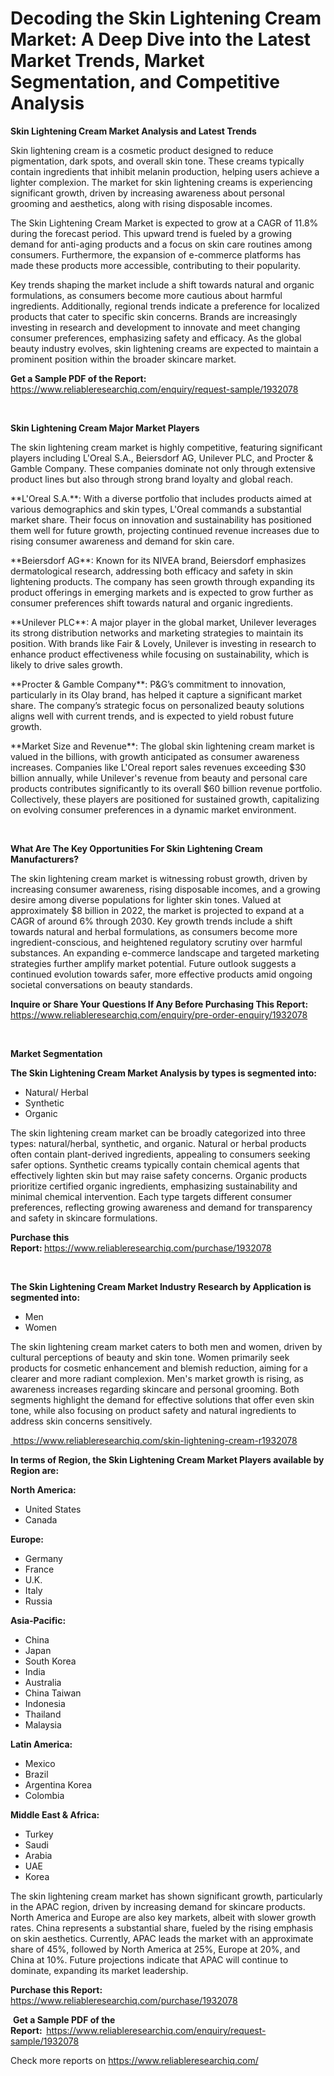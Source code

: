 <p><h1>Decoding the Skin Lightening Cream Market: A Deep Dive into the Latest Market Trends, Market Segmentation, and Competitive Analysis</h1></p><p><strong>Skin Lightening Cream Market Analysis and Latest Trends</strong></p>
<p><p>Skin lightening cream is a cosmetic product designed to reduce pigmentation, dark spots, and overall skin tone. These creams typically contain ingredients that inhibit melanin production, helping users achieve a lighter complexion. The market for skin lightening creams is experiencing significant growth, driven by increasing awareness about personal grooming and aesthetics, along with rising disposable incomes. </p><p>The Skin Lightening Cream Market is expected to grow at a CAGR of 11.8% during the forecast period. This upward trend is fueled by a growing demand for anti-aging products and a focus on skin care routines among consumers. Furthermore, the expansion of e-commerce platforms has made these products more accessible, contributing to their popularity. </p><p>Key trends shaping the market include a shift towards natural and organic formulations, as consumers become more cautious about harmful ingredients. Additionally, regional trends indicate a preference for localized products that cater to specific skin concerns. Brands are increasingly investing in research and development to innovate and meet changing consumer preferences, emphasizing safety and efficacy. As the global beauty industry evolves, skin lightening creams are expected to maintain a prominent position within the broader skincare market.</p></p>
<p><strong>Get a Sample PDF of the Report:&nbsp;</strong> <a href="https://www.reliableresearchiq.com/enquiry/request-sample/1932078?utm_campaign=2237&utm_medium=2&utm_source=Github&utm_content=ia&utm_term=09022025&utm_id=skin-lightening-cream">https://www.reliableresearchiq.com/enquiry/request-sample/1932078</a></p>
<p>&nbsp;</p>
<p><strong>Skin Lightening Cream Major Market Players</strong></p>
<p><p>The skin lightening cream market is highly competitive, featuring significant players including L'Oreal S.A., Beiersdorf AG, Unilever PLC, and Procter & Gamble Company. These companies dominate not only through extensive product lines but also through strong brand loyalty and global reach.</p><p>**L'Oreal S.A.**: With a diverse portfolio that includes products aimed at various demographics and skin types, L'Oreal commands a substantial market share. Their focus on innovation and sustainability has positioned them well for future growth, projecting continued revenue increases due to rising consumer awareness and demand for skin care.</p><p>**Beiersdorf AG**: Known for its NIVEA brand, Beiersdorf emphasizes dermatological research, addressing both efficacy and safety in skin lightening products. The company has seen growth through expanding its product offerings in emerging markets and is expected to grow further as consumer preferences shift towards natural and organic ingredients.</p><p>**Unilever PLC**: A major player in the global market, Unilever leverages its strong distribution networks and marketing strategies to maintain its position. With brands like Fair & Lovely, Unilever is investing in research to enhance product effectiveness while focusing on sustainability, which is likely to drive sales growth.</p><p>**Procter & Gamble Company**: P&G’s commitment to innovation, particularly in its Olay brand, has helped it capture a significant market share. The company’s strategic focus on personalized beauty solutions aligns well with current trends, and is expected to yield robust future growth.</p><p>**Market Size and Revenue**: The global skin lightening cream market is valued in the billions, with growth anticipated as consumer awareness increases. Companies like L'Oreal report sales revenues exceeding $30 billion annually, while Unilever's revenue from beauty and personal care products contributes significantly to its overall $60 billion revenue portfolio. Collectively, these players are positioned for sustained growth, capitalizing on evolving consumer preferences in a dynamic market environment.</p></p>
<p>&nbsp;</p>
<p><strong>What Are The Key Opportunities For Skin Lightening Cream Manufacturers?</strong></p>
<p><p>The skin lightening cream market is witnessing robust growth, driven by increasing consumer awareness, rising disposable incomes, and a growing desire among diverse populations for lighter skin tones. Valued at approximately $8 billion in 2022, the market is projected to expand at a CAGR of around 6% through 2030. Key growth trends include a shift towards natural and herbal formulations, as consumers become more ingredient-conscious, and heightened regulatory scrutiny over harmful substances. An expanding e-commerce landscape and targeted marketing strategies further amplify market potential. Future outlook suggests a continued evolution towards safer, more effective products amid ongoing societal conversations on beauty standards.</p></p>
<p><strong>Inquire or Share Your Questions If Any Before Purchasing This Report:</strong> <a href="https://www.reliableresearchiq.com/enquiry/pre-order-enquiry/1932078?utm_campaign=2237&utm_medium=2&utm_source=Github&utm_content=ia&utm_term=09022025&utm_id=skin-lightening-cream">https://www.reliableresearchiq.com/enquiry/pre-order-enquiry/1932078</a></p>
<p>&nbsp;</p>
<p><strong>Market Segmentation</strong></p>
<p><strong>The Skin Lightening Cream Market Analysis by types is segmented into:</strong></p>
<p><ul><li>Natural/ Herbal</li><li>Synthetic</li><li>Organic</li></ul></p>
<p><p>The skin lightening cream market can be broadly categorized into three types: natural/herbal, synthetic, and organic. Natural or herbal products often contain plant-derived ingredients, appealing to consumers seeking safer options. Synthetic creams typically contain chemical agents that effectively lighten skin but may raise safety concerns. Organic products prioritize certified organic ingredients, emphasizing sustainability and minimal chemical intervention. Each type targets different consumer preferences, reflecting growing awareness and demand for transparency and safety in skincare formulations.</p></p>
<p><strong>Purchase this Report:&nbsp;</strong><a href="https://www.reliableresearchiq.com/purchase/1932078?utm_campaign=2237&utm_medium=2&utm_source=Github&utm_content=ia&utm_term=09022025&utm_id=skin-lightening-cream">https://www.reliableresearchiq.com/purchase/1932078</a></p>
<p>&nbsp;</p>
<p><strong>The Skin Lightening Cream Market Industry Research by Application is segmented into:</strong></p>
<p><ul><li>Men</li><li>Women</li></ul></p>
<p><p>The skin lightening cream market caters to both men and women, driven by cultural perceptions of beauty and skin tone. Women primarily seek products for cosmetic enhancement and blemish reduction, aiming for a clearer and more radiant complexion. Men's market growth is rising, as awareness increases regarding skincare and personal grooming. Both segments highlight the demand for effective solutions that offer even skin tone, while also focusing on product safety and natural ingredients to address skin concerns sensitively.</p></p>
<p><a href="https://www.reliableresearchiq.com/skin-lightening-cream-r1932078?utm_campaign=2237&utm_medium=2&utm_source=Github&utm_content=ia&utm_term=09022025&utm_id=skin-lightening-cream">&nbsp;https://www.reliableresearchiq.com/skin-lightening-cream-r1932078</a></p>
<p><strong>In terms of Region, the Skin Lightening Cream Market Players available by Region are:</strong></p>
<p>
    <p> <strong> North America: </strong>
        <ul>
            <li>United States</li>
            <li>Canada</li>
        </ul>
        </p> 
    <p> <strong> Europe: </strong>
        <ul>
            <li>Germany</li>
            <li>France</li>
            <li>U.K.</li>
            <li>Italy</li>
            <li>Russia</li>
        </ul>
        </p> 
    <p> <strong> Asia-Pacific: </strong>
        <ul>
            <li>China</li>
            <li>Japan</li>
            <li>South Korea</li>
            <li>India</li>
            <li>Australia</li>
            <li>China Taiwan</li>
            <li>Indonesia</li>
            <li>Thailand</li>
            <li>Malaysia</li>
        </ul>
        </p> 
    <p> <strong> Latin America: </strong>
        <ul>
            <li>Mexico</li>
            <li>Brazil</li>
            <li>Argentina Korea</li>
            <li>Colombia</li>
        </ul>
        </p> 
    <p> <strong> Middle East & Africa: </strong>
        <ul>
            <li>Turkey</li>
            <li>Saudi</li>
            <li>Arabia</li>
            <li>UAE</li>
            <li>Korea</li>
        </ul>
    </p>
    </p>
<p><p>The skin lightening cream market has shown significant growth, particularly in the APAC region, driven by increasing demand for skincare products. North America and Europe are also key markets, albeit with slower growth rates. China represents a substantial share, fueled by the rising emphasis on skin aesthetics. Currently, APAC leads the market with an approximate share of 45%, followed by North America at 25%, Europe at 20%, and China at 10%. Future projections indicate that APAC will continue to dominate, expanding its market leadership.</p></p>
<p><strong>Purchase this Report: </strong><a href="https://www.reliableresearchiq.com/purchase/1932078?utm_campaign=2237&utm_medium=2&utm_source=Github&utm_content=ia&utm_term=09022025&utm_id=skin-lightening-cream">https://www.reliableresearchiq.com/purchase/1932078</a></p>
<p>&nbsp;<strong>Get a Sample PDF of the Report:&nbsp;&nbsp;</strong><a href="https://www.reliableresearchiq.com/enquiry/request-sample/1932078?utm_campaign=2237&utm_medium=2&utm_source=Github&utm_content=ia&utm_term=09022025&utm_id=skin-lightening-cream">https://www.reliableresearchiq.com/enquiry/request-sample/1932078</a></p>
<p><strong></strong></p>
<p>Check more reports on <a href="https://www.reliableresearchiq.com/?utm_campaign=2237&utm_medium=2&utm_source=Github&utm_content=ia&utm_term=09022025&utm_id=skin-lightening-cream">https://www.reliableresearchiq.com/</a></p>